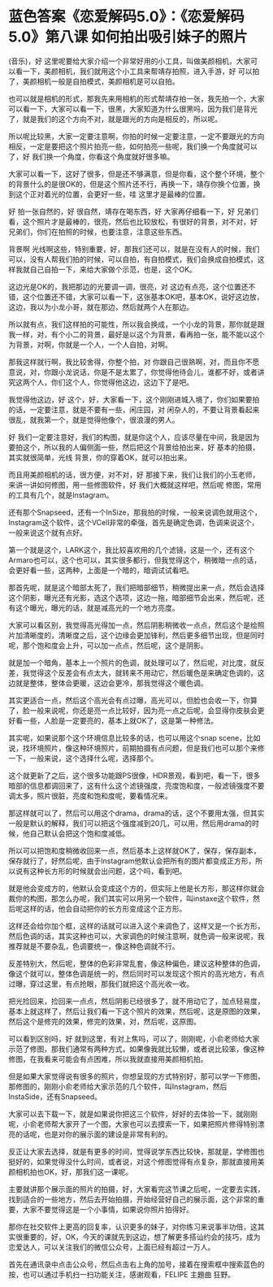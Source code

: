 # 蓝色答案《恋爱解码5.0》：《恋爱解码5.0》第八课 如何拍出吸引妹子的照片

(音乐)，好 这里呢要给大家介绍一个非常好用的小工具，叫做美颜相机，大家可以看一下，美颜相机，我们就用这个小工具来帮靖存拍照，进入手游，好 可以拍了，美颜相机一般是自拍模式，美颜相机是可以自拍。

也可以就是相机的形式，那我先来用相机的形式帮靖存拍一张，我先拍一个，大家可以看一下，大家可以看一下，很黑，大家知道为什么很黑吗，因为我们是背光了，就是我们的这个方向不对，就是跟光的方向是相反的，所以呢。

所以呢比较黑，大家一定要注意啊，你拍的时候一定要注意，一定不要跟光的方向相反，一定是要把这个照片拍亮一些，如何拍亮一些呢，我们换一个角度就可以了，好 我们换一个角度，你看这个角度就好很多嘛。

大家可以看一下，这好了很多，但是还不够满意，但是你看，这个整个环境，整个的背景什么的是很OK的，但是这个照片还不行，再换一下，靖存你换个位置，换到这个正对着光的位置，会更好一些，哇 这里才是最棒的位置。

好 拍一张自然的，好 很自然，靖存在喝东西，好 大家再仔细看一下，好 兄弟们看，这个照片才是最棒的，很亮，然后也比较放松，有很好的背景，对不对，好 兄弟们，你们在拍照的时候，也要注意，注意这些东西。

背景啊 光线啊这些，特别重要，好，那我们还可以，就是在没有人的时候，我们可以，没有人帮我们拍的时候，可以自拍，有自拍模式，我们会换成自拍模式，这样我就自己自拍一下，来给大家做个示范，也是，这个OK。

这边光是OK的，我把那边的光要调一调，很亮，对 这边有点亮，这个位置还不错，这个位置还不错，大家可以看一下，这张基本OK吧，基本OK，说好这边放，这边，我以为小龙小哥，就在那边，然后就两个人在那边。

所以就有点，我们这样拍的可能性，所以我会换成，一个小龙的背景，那你就是跟我一样，对，有个小二的背景，最好是以这个为背景，看再拍一张，能不能以这个为背景，对啊，你就是一个人，一个人自拍，对啊。

那我这样就行啊，我比较舍得，你整个拍，对 你跟自己很熟啊，对，而且你不愿意说，对，你跟小龙说话，你是不是太累了，你觉得他待会儿，谁都不好，或者讲究这两个人，你们这个人，你觉得他这边，这边下了是吧。

我觉得他这边，好 这个，好，大家看一下，这个刚刚进城入境了，你们如果要拍的话，一定要注意，就是不要有一些，闲庄园，对 闲杂人的，不要让背景看起来很乱，就我第一个，就是觉得他像个，很浪漫的男人。

好 我们一定要注意好，我们的构图，就是你这个人，应该尽量在中间，我是因为要拍这个，所以我的人偏侧面一些，然后把这个背景给拍出来，好 基本的拍摄，其实就很简单，光线 背景，你的穿着OK，就可以拍出来。

而且用美颜相机的话，很方便，对不对，好 那接下来，我们让我们的小玉老师，来讲一讲如何修图，用一些修图软件，好 我们大概就这样吧，然后呢 修图，常用的工具有几个，就是Instagram。

还有那个Snapseed，还有一个InSize，那我拍的时候，一般来说调色就用这个，Instagram这个软件，这个VCell非常的牵强，首先是确定色调，色调来说这个，一般来说这个就有点好。

第一个就是这个，LARK这个，我比较喜欢用的几个滤镜，这是一个，还有这个Armaro也可以，这个也可以，其实很多都行，但我觉得这个，稍微暗一点的话，会更好看一些，这两种，上面是一个暗的，暗调试试看吧。

那首先呢，就是这个暗部太死了，我们把暗部细节，稍微提出来一点，然后会选择这个阴影，曝光还有光影，选这个选项，这边一拖，暗部细节会出来，然后呢，还有这个曝光，曝光的话，就是减高光的一个地方亮度。

大家可以看区别，我觉得高光得加一点，然后阴影稍微收一点点，然后这个是给照片加清晰度的，清晰度之后，这个边缘会更加锋利，然后更多细节出现，但是同时呢，那个饱和度会上升，可以加一点点，然后呢，这个是阴影。

就是加一个暗角，基本上一个照片的色调，就处理可以了，然后呢，对比度，就反差，我觉得这个反差会有点太大，就转来不用动它，然后暖色是来确定色调的，这边就是整体，整体会更暖，这边会更冷，那我觉得这个暖色调。

其实更适合一点，然后这个高光会有点过曝，高光可以，但脸也会收一下，你算了，脸一般来说呢，你还是亮一点比较好，因为亮一点之后呢，会显得你皮肤会更好看一些，人脸是一定要亮的，基本上就OK了，这是第一种修法。

其实呢，如果说那个这个环境信息比较多的话，也可以用这个snap scene，比如说，找环境照片，像这种环境照片，前期拍摄有点问题，但是我们也可以那个来修一下，一般来说，这个选择什么呢，选择那个。

这个就更新了之后，这个很多功能跟PS很像，HDR景观，看到吧，看一下，很多暗部的信息都调回来了，这有什么这个滤镜强度，亮度饱和度，一般滤镜强度不要调太多，照片很脏，亮度和饱和度呢，要看情况来。

那这样就可以了，然后可以用这个drama，drama的话，这个不要用太强，但其实一般是默认的解释，我们可以把这个强度减到20几，可以用，然后用drama的时候，他自己默认会把这个饱和度减低。

所以可以把饱和度稍微收回来一点，然后基本上这样就OK了，保存，保存副本，保存就行了，好然后呢，由于Instagram他默认会把所有的图片都变成正方形，所以说有这种长方形的时候就会出问题，这个吗，看到吧。

就是他会变成方的，他默认会变成这个方的，但实际上他是长方形，那这样你就会裁你的构图，那怎么办呢，我们其实可以用另一个软件，叫instaxe这个软件，然后呢这样的话，他会自动把你的长方形变成这个正方形。

这样还会给你加个框，这样的话就可以进入这个来调色了，这样又是一个长方形，然后色调的话，其实这种也可以，大家调色的时候注意啊，就色调一般来说呢，我推荐就是不要杂乱，色调要统一，像这种色调就不行。

反差特别大，然后呢，整体的色彩非常乱套，像这种偏色，建议这种整体的色调，像这个就可以，整体色调是统一的，然后同时可以发现这个照片的高光地方，有点过曝，穿过这里，有点抢眼，那我们就把这个高光收一收。

把光捡回来，捡回来一点点，然后阴影已经很多了，就不用动它了，加点轻易度，基本上就这样了，然后让我们看一下这个照片的效果，然后呢，这是原图的效果，然后这个是修完的效果，修完的效果，对，然后呢，这原图。

可以看到区别吗，好 就到这里，有对上焦吗，可以了，刚刚呢，小俞老师给大家示范了修图，那我们通常有两种方式，如果像我就比较懒，或者说比较笨，像这种修图，在我看来可能会有点困难，所以我就直接用美颜相机拍。

但是如果大家觉得说有很多的照片，你想呈现的方式特别好，那可以学一下修图，那修图的，刚刚小俞老师给大家示范的几个软件，叫Instagram，然后InstaSide，还有Snapseed。

大家可以去下载一下，就是如果说你把这三个软件，好好的去体验一下，就刚刚呢，小俞老师帮大家开了一个图，大家也可以去摸索一下，如果把照片修得特别漂亮的话呢，也是对你的展示面的建设是非常有利的。

反正让大家去选择，就是有更多的时间，觉得说学东西比较快，那就是，学修图也挺好的，如果觉得没什么时间，或者说，对这个修图觉得有点复杂，那就直接用美颜相机拍也OK，好，那我们这一课呢。

主要就讲那个展示面的照片的拍摄，好，大家看完这节课之后呢，一定要去实践，找到适合的一些地方，然后去开始拍摄，开始经营好自己的展示面，这个非常的重要，大家不要觉得这是一个小事情，如果说你照片拍得好。

那你在社交软件上更高的回复率，认识更多的妹子，对你练习来说事半功倍，这其实很重要的，好，OK，今天的课就先到这边，想了解更多搭讪约会的技巧，成为恋爱达人，可以关注我们的微信公众号，上面已经有超过一万人。

首先在通讯录中点击公众号，然后点击右上角的加号，接着在搜索框中搜索蓝色的按，也可以通过手机扫一扫功能关注，感谢观看，FELIPE 主題曲 狂野。

